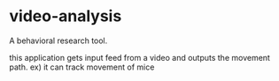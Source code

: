 # video-analysis
A behavioral research tool.

this application gets input feed from a video and outputs the movement path.
ex) it can track movement of mice
